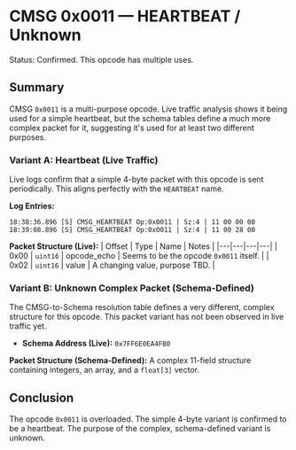 # CMSG 0x0011 — HEARTBEAT / Unknown

Status: Confirmed. This opcode has multiple uses.

## Summary

CMSG `0x0011` is a multi-purpose opcode. Live traffic analysis shows it being used for a simple heartbeat, but the schema tables define a much more complex packet for it, suggesting it's used for at least two different purposes.

### Variant A: Heartbeat (Live Traffic)

Live logs confirm that a simple 4-byte packet with this opcode is sent periodically. This aligns perfectly with the `HEARTBEAT` name.

**Log Entries:**
```
18:38:36.896 [S] CMSG_HEARTBEAT Op:0x0011 | Sz:4 | 11 00 00 00
18:39:08.896 [S] CMSG_HEARTBEAT Op:0x0011 | Sz:4 | 11 00 28 00
```

**Packet Structure (Live):**
| Offset | Type | Name | Notes |
|---|---|---|---|
| 0x00 | `uint16` | opcode_echo | Seems to be the opcode `0x0011` itself. |
| 0x02 | `uint16` | value | A changing value, purpose TBD. |

### Variant B: Unknown Complex Packet (Schema-Defined)

The CMSG-to-Schema resolution table defines a very different, complex structure for this opcode. This packet variant has not been observed in live traffic yet.

- **Schema Address (Live):** `0x7FF6E0EA4FB0`

**Packet Structure (Schema-Defined):**
A complex 11-field structure containing integers, an array, and a `float[3]` vector.

## Conclusion

The opcode `0x0011` is overloaded. The simple 4-byte variant is confirmed to be a heartbeat. The purpose of the complex, schema-defined variant is unknown.
